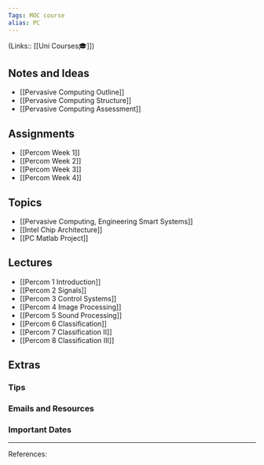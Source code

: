 ```yaml
---
Tags: MOC course
alias: PC
---
```

(Links:: [[Uni Courses🎓]])
## Notes and Ideas
- [[Pervasive Computing Outline]]
- [[Pervasive Computing Structure]]
- [[Pervasive Computing Assessment]]
## Assignments
- [[Percom Week 1]]
- [[Percom Week 2]]
- [[Percom Week 3]]
- [[Percom Week 4]]
## Topics
- [[Pervasive Computing, Engineering Smart Systems]]
- [[Intel Chip Architecture]]
- [[PC Matlab Project]]
## Lectures
- [[Percom 1 Introduction]]
- [[Percom 2 Signals]]
- [[Percom 3 Control Systems]]
- [[Percom 4 Image Processing]]
- [[Percom 5 Sound Processing]]
- [[Percom 6 Classification]]
- [[Percom 7 Classification II]]
- [[Percom 8 Classification III]]
## Extras
### Tips
### Emails and Resources
### Important Dates
___
References:
